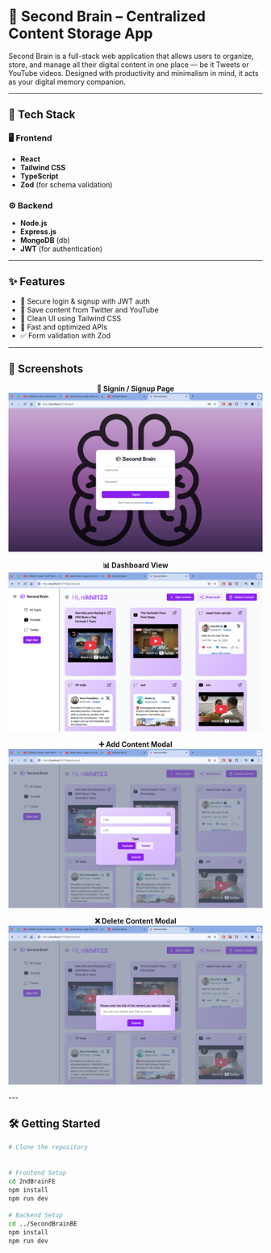 # 🧠 Second Brain – Centralized Content Storage App

Second Brain is a full-stack web application that allows users to organize, store, and manage all their digital content in one place — be it Tweets or YouTube videos. Designed with productivity and minimalism in mind, it acts as your digital memory companion.

---

## 🚀 Tech Stack

### 🖥️ Frontend
- **React**
- **Tailwind CSS**
- **TypeScript**
- **Zod** (for schema validation)

### ⚙️ Backend
- **Node.js**
- **Express.js**
- **MongoDB** (db)
- **JWT** (for authentication)

---

## ✨ Features

- 🔐 Secure login & signup with JWT auth
- 📌 Save content from Twitter and YouTube
- 🧹 Clean UI using Tailwind CSS
- 🚀 Fast and optimized APIs
- ✅ Form validation with Zod

---

## 📸 Screenshots

<p align="center">
  <strong>🔐 Signin / Signup Page</strong><br/>
  <img src="./assets/signin&upPage.png" alt="Signin page" width="600"/>
</p>

<p align="center">
  <strong>📊 Dashboard View</strong><br/>
  <img src="./assets/dashboard.png" alt="Dashboard" width="600"/>
</p>

<p align="center">
  <strong>➕ Add Content Modal</strong><br/>
  <img src="./assets/addContent.png" alt="Add Content" width="600"/>
</p>

<p align="center">
  <strong>❌ Delete Content Modal</strong><br/>
  <img src="./assets/deleteContent.png" alt="Delete Content" width="600"/>
</p>
---

## 🛠️ Getting Started

```bash
# Clone the repository


# Frontend Setup
cd 2ndBrainFE
npm install
npm run dev

# Backend Setup
cd ../SecondBrainBE
npm install
npm run dev
